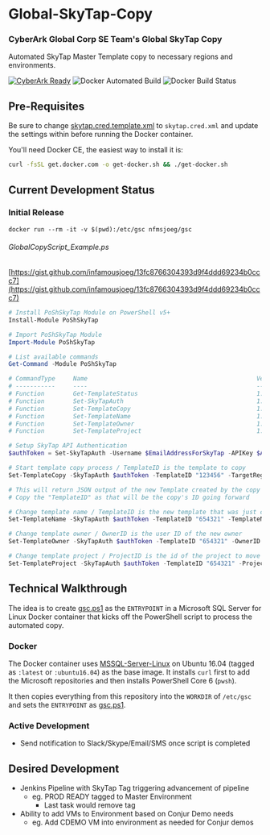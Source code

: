 # Global-SkyTap-Copy

### CyberArk Global Corp SE Team's Global SkyTap Copy

Automated SkyTap Master Template copy to necessary regions and environments.

[![CyberArk Ready](https://img.shields.io/badge/CyberArk-ready-blue.svg)](https://www.cyberark.com) ![Docker Automated Build](https://img.shields.io/docker/automated/nfmsjoeg/gsc.svg) 
![Docker Build Status](https://img.shields.io/docker/build/nfmsjoeg/gsc.svg)


## Pre-Requisites

Be sure to change [skytap.cred.template.xml](skytap.cred.template.xml) to `skytap.cred.xml` and update the settings within before running the Docker container.

You'll need Docker CE, the easiest way to install it is:

```bash
curl -fsSL get.docker.com -o get-docker.sh && ./get-docker.sh
```

## Current Development Status

### Initial Release

```docker
docker run --rm -it -v $(pwd):/etc/gsc nfmsjoeg/gsc
```

###### GlobalCopyScript_Example.ps

[https://gist.github.com/infamousjoeg/13fc8766304393d9f4ddd69234b0ccc7](https://gist.github.com/infamousjoeg/13fc8766304393d9f4ddd69234b0ccc7)

```powershell
# Install PoShSkyTap Module on PowerShell v5+
Install-Module PoShSkyTap

# Import PoShSkyTap Module
Import-Module PoShSkyTap

# List available commands
Get-Command -Module PoShSkyTap

# CommandType     Name                                               Version    Source
# -----------     ----                                               -------    ------
# Function        Get-TemplateStatus                                 1.0.1      poshskytap
# Function        Set-SkyTapAuth                                     1.0.1      poshskytap
# Function        Set-TemplateCopy                                   1.0.1      poshskytap
# Function        Set-TemplateName                                   1.0.1      poshskytap
# Function        Set-TemplateOwner                                  1.0.1      poshskytap
# Function        Set-TemplateProject                                1.0.1      poshskytap

# Setup SkyTap API Authentication
$authToken = Set-SkyTapAuth -Username $EmailAddressForSkyTap -APIKey $APIKeyFromSkyTap

# Start template copy process / TemplateID is the template to copy
Set-TemplateCopy -SkyTapAuth $authToken -TemplateID "123456" -TargetRegion "EMEA"

# This will return JSON output of the new Template created by the copy
# Copy the "TemplateID" as that will be the copy's ID going forward

# Change template name / TemplateID is the new template that was just created
Set-TemplateName -SkyTapAuth $authToken -TemplateID "654321" -TemplateName "EMEA CyberArk Global Demo v10_GA"

# Change template owner / OwnerID is the user ID of the new owner
Set-TemplateOwner -SkyTapAuth $authToken -TemplateID "654321" -OwnerID "1234"

# Change template project / ProjectID is the id of the project to move to
Set-TemplateProject -SkyTapAuth $authToken -TemplateID "654321" -ProjectID "56789"
```

## Technical Walkthrough

The idea is to create [gsc.ps1](gsc.ps1) as the `ENTRYPOINT` in a Microsoft SQL Server for Linux Docker container that kicks off the PowerShell script to process the automated copy.

### Docker

The Docker container uses [MSSQL-Server-Linux](https://hub.docker.com/r/microsoft/mssql-server-linux) on Ubuntu 16.04 (tagged as `:latest` or `:ubuntu16.04`) as the base image.  It installs `curl` first to add the Microsoft repositories and then installs PowerShell Core 6 (`pwsh`).

It then copies everything from this repository into the `WORKDIR` of `/etc/gsc` and sets the `ENTRYPOINT` as [gsc.ps1](gsc.ps1).

### Active Development

* Send notification to Slack/Skype/Email/SMS once script is completed

## Desired Development

* Jenkins Pipeline with SkyTap Tag triggering advancement of pipeline
  * eg. PROD READY tagged to Master Environment
    * Last task would remove tag
* Ability to add VMs to Environment based on Conjur Demo needs
  * eg. Add CDEMO VM into environment as needed for Conjur demos
